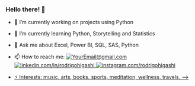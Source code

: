 ### Hello there! 👋

- 🔭 I’m currently working on projects using Python
- 🌱 I’m currently learning Python, Storytelling and Statistics 
- 💬 Ask me about Excel, Power BI, SQL, SAS, Python
- 📫 How to reach me: 
<a href="mailto:rockigo@gmail.com">![YourEmail@gmail.com](https://img.shields.io/badge/Gmail-D14836?style=for-the-badge&logo=gmail&logoColor=white)</a>
<a href="linkedin.com/in/rodrigohigashi">	![linkedin.com/in/rodrigohigashi](https://img.shields.io/badge/linkedin-%230077B5.svg?style=for-the-badge&logo=linkedin&logoColor=white)
<a href="instagram.com/rodrigohigashi"> ![instagram.com/rodrigohigashi](https://img.shields.io/badge/Instagram-%23E4405F.svg?style=for-the-badge&logo=Instagram&logoColor=white)
  
- ⚡ Interests: music, arts, books, sports, meditation, wellness, travels.
-->
